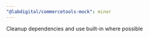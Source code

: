 ```yaml
---
"@labdigital/commercetools-mock": minor
---
```


Cleanup dependencies and use built-in where possible
